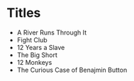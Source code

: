 # Titles

- A River Runs Through It
- Fight Club
- 12 Years a Slave
- The Big Short
- 12 Monkeys
- The Curious Case of Benajmin Button